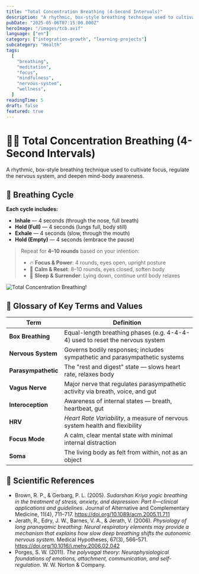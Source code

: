 ```yaml
---
title: "Total Concentration Breathing (4-Second Intervals)"
description: "A rhythmic, box-style breathing technique used to cultivate focus, regulate the nervous system, and deepen mind-body awareness."
pubDate: "2025-05-06T07:15:00.000Z"
heroImage: "/images/tcb.avif"
language: ["en"]
category: ["integration-growth", "learning-projects"]
subcategory: "Health"
tags:
  [
    "breathing",
    "meditation",
    "focus",
    "mindfulness",
    "nervous-system",
    "wellness",
  ]
readingTime: 5
draft: false
featured: true
---
```


# 🧘‍♂️ Total Concentration Breathing (4-Second Intervals)

A rhythmic, box-style breathing technique used to cultivate focus, regulate the nervous system, and deepen mind-body awareness.

## 🔄 Breathing Cycle

**Each cycle includes:**

- **Inhale** — 4 seconds (through the nose, full breath)
- **Hold (Full)** — 4 seconds (lungs full, body still)
- **Exhale** — 4 seconds (slow, through the mouth)
- **Hold (Empty)** — 4 seconds (embrace the pause)

> Repeat for **4–10 rounds** based on your intention:
>
> - 🔥 **Focus & Power**: 4 rounds, eyes open, upright posture
> - 🌊 **Calm & Reset**: 8–10 rounds, eyes closed, soften body
> - 🌌 **Sleep & Surrender**: Lying down, continue until body relaxes

![Total Concentration Breathing!](/images/tcb.avif)

## 📖 Glossary of Key Terms and Values

| Term                | Definition                                                                     |
| ------------------- | ------------------------------------------------------------------------------ |
| **Box Breathing**   | Equal-length breathing phases (e.g. 4-4-4-4) used to reset the nervous system  |
| **Nervous System**  | Governs bodily responses; includes sympathetic and parasympathetic systems     |
| **Parasympathetic** | The "rest and digest" state — slows heart rate, relaxes body                   |
| **Vagus Nerve**     | Major nerve that regulates parasympathetic activity via breath, voice, and gut |
| **Interoception**   | Awareness of internal states — breath, heartbeat, gut                          |
| **HRV**             | _Heart Rate Variability_, a measure of nervous system health and flexibility   |
| **Focus Mode**      | A calm, clear mental state with minimal internal distraction                   |
| **Soma**            | The living body as felt from within, not as an object                          |

## 🧠 Scientific References

- Brown, R. P., & Gerbarg, P. L. (2005). _Sudarshan Kriya yogic breathing in the treatment of stress, anxiety, and depression: Part II—clinical applications and guidelines_. Journal of Alternative and Complementary Medicine, 11(4), 711–717. https://doi.org/10.1089/acm.2005.11.711
- Jerath, R., Edry, J. W., Barnes, V. A., & Jerath, V. (2006). _Physiology of long pranayamic breathing: Neural respiratory elements may provide a mechanism that explains how slow deep breathing shifts the autonomic nervous system_. Medical Hypotheses, 67(3), 566–571. https://doi.org/10.1016/j.mehy.2006.02.042
- Porges, S. W. (2011). _The polyvagal theory: Neurophysiological foundations of emotions, attachment, communication, and self-regulation_. W. W. Norton & Company.
